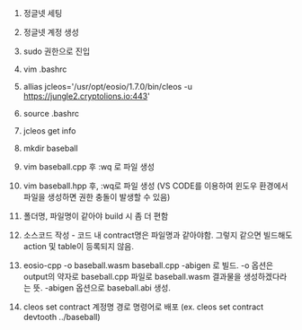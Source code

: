 1. 정글넷 세팅

2. 정글넷 계정 생성

3. sudo 권한으로 진입

4. vim .bashrc

5. allias jcleos='/usr/opt/eosio/1.7.0/bin/cleos -u https://jungle2.cryptolions.io:443'

6. source .bashrc

7. jcleos get info

8. mkdir baseball 

9. vim baseball.cpp 후 :wq 로 파일 생성

10. vim baseball.hpp 후, :wq로 파일 생성 (VS CODE를 이용하여 윈도우 환경에서 파일을 생성하면 권한 충돌이 발생할 수 있음)

11. 폴더명, 파일명이 같아야 build 시 좀 더 편함

12. 소스코드 작성 - 코드 내 contract명은 파일명과 같아야함. 그렇지 같으면 빌드해도 action 및 table이 등록되지 않음.

13. eosio-cpp -o baseball.wasm baseball.cpp -abigen 로 빌드. -o 옵션은 output의 약자로 baseball.cpp 파일로 baseball.wasm 결과물을 생성하겠다라는 뜻. -abigen 옵션으로 baseball.abi 생성. 

14. cleos set contract 계정명 경로 명령어로 배포 (ex. cleos set contract devtooth ../baseball)
